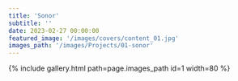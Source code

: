 ```yaml
---
title: 'Sonor'
subtitle: ''
date: 2023-02-27 00:00:00
featured_image: '/images/covers/content_01.jpg'
images_path: '/images/Projects/01-sonor'
---
```


{% include gallery.html path=page.images_path id=1 width=80 %}